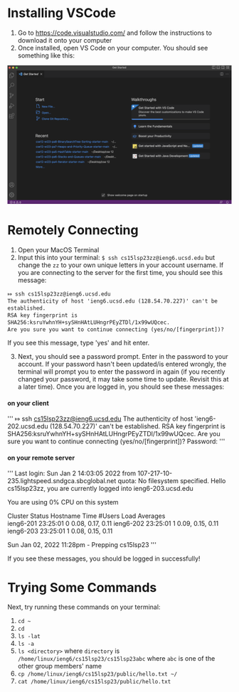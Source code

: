 # Installing VSCode

1. Go to https://code.visualstudio.com/ and follow the instructions to download it onto your computer
2. Once installed, open VS Code on your computer. You should see something like this:

![Image](https://github.com/Annabelleteoh/annabelleteoh.github.io/blob/main/Screenshot%202023-04-05%20at%203.18.39%20PM.png) 


# Remotely Connecting

1. Open your MacOS Terminal
2. Input this into your terminal: `$ ssh cs15lsp23zz@ieng6.ucsd.edu` but change the `zz` to your own unique letters in your account username. If you are connecting to the server for the first time, you should see this message:

```
⤇ ssh cs15lsp23zz@ieng6.ucsd.edu
The authenticity of host 'ieng6.ucsd.edu (128.54.70.227)' can't be established.
RSA key fingerprint is SHA256:ksruYwhnYH+sySHnHAtLUHngrPEyZTDl/1x99wUQcec.
Are you sure you want to continue connecting (yes/no/[fingerprint])? 
```

If you see this message, type 'yes' and hit enter. 

3. Next, you should see a password prompt. Enter in the password to your account. If your password hasn't been updated/is entered wrongly, the terminal will prompt you to enter the password in again (if you recently changed your password, it may take some time to update. Revisit this at a later time). Once you are logged in, you should see these messages:

#### on your client
'''
⤇ ssh cs15lsp23zz@ieng6.ucsd.edu
The authenticity of host 'ieng6-202.ucsd.edu (128.54.70.227)' can't be established.
RSA key fingerprint is SHA256:ksruYwhnYH+sySHnHAtLUHngrPEyZTDl/1x99wUQcec.
Are you sure you want to continue connecting (yes/no/[fingerprint])? 
Password: 
'''

#### on your remote server
'''
Last login: Sun Jan  2 14:03:05 2022 from 107-217-10-235.lightspeed.sndgca.sbcglobal.net
quota: No filesystem specified.
Hello cs15lsp23zz, you are currently logged into ieng6-203.ucsd.edu

You are using 0% CPU on this system

Cluster Status 
Hostname     Time    #Users  Load  Averages  
ieng6-201   23:25:01   0  0.08,  0.17,  0.11
ieng6-202   23:25:01   1  0.09,  0.15,  0.11
ieng6-203   23:25:01   1  0.08,  0.15,  0.11

Sun Jan 02, 2022 11:28pm - Prepping cs15lsp23
'''

If you see these messages, you should be logged in successfully!

# Trying Some Commands

Next, try running these commands on your terminal:

1. `cd ~`
2. `cd`
3.  `ls -lat`
4. `ls -a`
5. `ls <directory>` where `directory` is `/home/linux/ieng6/cs15lsp23/cs15lsp23abc` where `abc` is one of the other group members' name 
6.  `cp /home/linux/ieng6/cs15lsp23/public/hello.txt ~/`
7. `cat /home/linux/ieng6/cs15lsp23/public/hello.txt`
